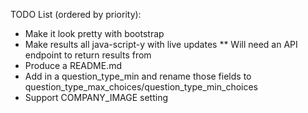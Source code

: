 TODO List (ordered by priority):
* Make it look pretty with bootstrap
* Make results all java-script-y with live updates
** Will need an API endpoint to return results from
* Produce a README.md
* Add in a question_type_min and rename those fields to question_type_max_choices/question_type_min_choices
* Support COMPANY_IMAGE setting